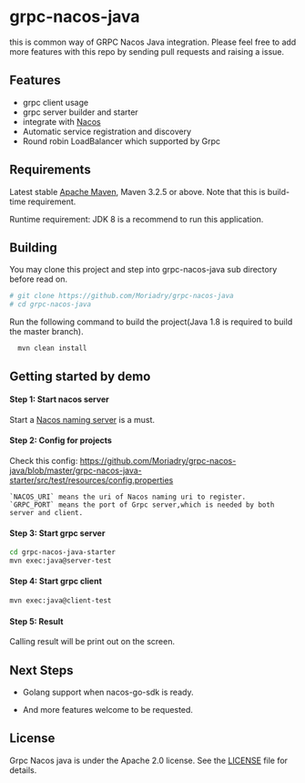 # grpc-nacos-java

this is common way of GRPC Nacos Java integration. Please feel free to add more features with this repo by sending pull requests and raising a issue.

## Features

* grpc client usage
* grpc server builder and starter
* integrate with [Nacos](https://github.com/alibaba/nacos)
* Automatic service registration and discovery
* Round robin LoadBalancer which supported by Grpc

## Requirements

Latest stable [Apache Maven](http://maven.apache.org), Maven 3.2.5 or above. Note that this is build-time requirement.

Runtime requirement: JDK 8 is a recommend to run this application.

## Building

You may clone this project and step into grpc-nacos-java sub directory before read on.

```bash
# git clone https://github.com/Moriadry/grpc-nacos-java
# cd grpc-nacos-java
```

Run the following command to build the project(Java 1.8 is required to build the master branch).

```
  mvn clean install
```

## Getting started by demo


#### Step 1: Start nacos server

Start a [Nacos naming server](https://github.com/alibaba/nacos#quick-start) is a must.

#### Step 2: Config for projects

Check this config: https://github.com/Moriadry/grpc-nacos-java/blob/master/grpc-nacos-java-starter/src/test/resources/config.properties

    `NACOS_URI` means the uri of Nacos naming uri to register.
    `GRPC_PORT` means the port of Grpc server,which is needed by both server and client.

#### Step 3: Start grpc server

```bash
cd grpc-nacos-java-starter
mvn exec:java@server-test
```

#### Step 4: Start grpc client

```bash
mvn exec:java@client-test
```
#### Step 5: Result

Calling result will be print out on the screen.

## Next Steps

* Golang support when nacos-go-sdk is ready.

* And more features welcome to be requested.

## License

Grpc Nacos java is under the Apache 2.0 license. See the [LICENSE](https://github.com/Moriadry/grpc-nacos-java/blob/master/LICENSE) file for details.

